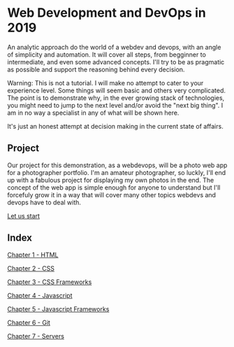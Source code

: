 # Web Development and DevOps in 2019
An analytic approach do the world of a webdev and devops, with an angle of simplicity and automation.
It will cover all steps, from begginner to intermediate, and even some advanced concepts. I'll try to be as pragmatic as possible and support the reasoning behind every decision.

Warning: This is not a tutorial. I will make no attempt to cater to your experience level. Some things will seem basic and others very complicated. The point is to demonstrate why, in the ever growing stack of technologies, you might need to jump to the next level and/or avoid the "next big thing". I am in no way a specialist in any of what will be shown here.

It's just an honest attempt at decision making in the current state of affairs.

## Project
Our project for this demonstration, as a webdevops, will be a photo web app for a photographer portfolio. I'm an amateur photographer, so luckly, I'll end up with a fabulous project for displaying my own photos in the end. The concept of the web app is simple enough for anyone to understand but I'll forcefuly grow it in a way that will cover many other topics webdevs and devops have to deal with.

[Let us start](articles/chapter1.md)

## Index

[Chapter 1 - HTML](articles/chapter1.md)

[Chapter 2 - CSS](articles/chapter2.md)

[Chapter 3 - CSS Frameworks](articles/chapter3.md)

[Chapter 4 - Javascript](articles/chapter4.md)

[Chapter 5 - Javascript Frameworks](articles/chapter5.md)

[Chapter 6 - Git](articles/chapter6.md)

[Chapter 7 - Servers](articles/chapter7.md)
